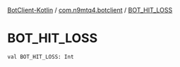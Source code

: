 [BotClient-Kotlin](../index.md) / [com.n9mtq4.botclient](index.md) / [BOT_HIT_LOSS](.)


# BOT_HIT_LOSS

`val BOT_HIT_LOSS: Int`


